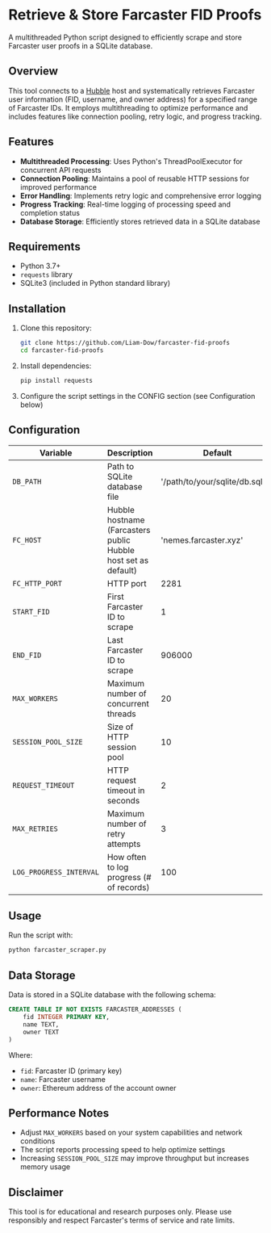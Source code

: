 # Retrieve & Store Farcaster FID Proofs

A multithreaded Python script designed to efficiently scrape and store Farcaster user proofs in a SQLite database. 

## Overview

This tool connects to a [Hubble](https://www.thehubble.xyz/intro/hubble.html) host and systematically retrieves Farcaster user information (FID, username, and owner address) for a specified range of Farcaster IDs. It employs multithreading to optimize performance and includes features like connection pooling, retry logic, and progress tracking.

## Features

- **Multithreaded Processing**: Uses Python's ThreadPoolExecutor for concurrent API requests
- **Connection Pooling**: Maintains a pool of reusable HTTP sessions for improved performance
- **Error Handling**: Implements retry logic and comprehensive error logging
- **Progress Tracking**: Real-time logging of processing speed and completion status
- **Database Storage**: Efficiently stores retrieved data in a SQLite database

## Requirements

- Python 3.7+
- `requests` library
- SQLite3 (included in Python standard library)

## Installation

1. Clone this repository:
   ```bash
   git clone https://github.com/Liam-Dow/farcaster-fid-proofs
   cd farcaster-fid-proofs
   ```

2. Install dependencies:
   ```bash
   pip install requests
   ```

3. Configure the script settings in the CONFIG section (see Configuration below)

## Configuration

| Variable | Description | Default | 
|----------|-------------|---------|
| `DB_PATH` | Path to SQLite database file | '/path/to/your/sqlite/db.sqlite' |
| `FC_HOST` | Hubble hostname (Farcasters public Hubble host set as default) | 'nemes.farcaster.xyz' |
| `FC_HTTP_PORT` | HTTP port | 2281 |
| `START_FID` | First Farcaster ID to scrape | 1 |
| `END_FID` | Last Farcaster ID to scrape | 906000 |
| `MAX_WORKERS` | Maximum number of concurrent threads | 20 |
| `SESSION_POOL_SIZE` | Size of HTTP session pool | 10 |
| `REQUEST_TIMEOUT` | HTTP request timeout in seconds | 2 |
| `MAX_RETRIES` | Maximum number of retry attempts | 3 |
| `LOG_PROGRESS_INTERVAL` | How often to log progress (# of records) | 100 |

## Usage

Run the script with:

```bash
python farcaster_scraper.py
```

## Data Storage

Data is stored in a SQLite database with the following schema:

```sql
CREATE TABLE IF NOT EXISTS FARCASTER_ADDRESSES (
    fid INTEGER PRIMARY KEY,
    name TEXT,
    owner TEXT
)
```

Where:
- `fid`: Farcaster ID (primary key)
- `name`: Farcaster username 
- `owner`: Ethereum address of the account owner

## Performance Notes

- Adjust `MAX_WORKERS` based on your system capabilities and network conditions
- The script reports processing speed to help optimize settings
- Increasing `SESSION_POOL_SIZE` may improve throughput but increases memory usage


## Disclaimer

This tool is for educational and research purposes only. Please use responsibly and respect Farcaster's terms of service and rate limits.
